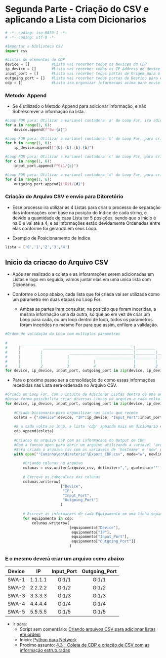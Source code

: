 # Segunda Parte - Criação do CSV e aplicando a Lista com Dicionarios

```python
# -*- coding: iso-8859-1 -*-
# -*- coding: utf-8 -*-

#Importar a biblioteca CSV
import csv

#Listas de elementos do CDP
device = []          #Lista vai recerber todos os Devices do CDP
ip_device = []       #Lista vai recerber todos os IP Address do device destino via CDP
input_port = []      #Lista vai recerber todas portas de Origem para o Device de Destino
outgoing_port = []   #Lista vai recerber todas portas de Destino para o Device de Origem do CDP
cdp = []             #Lista ira organizar informacaos acima para envio ao Arquivo CSV (Lista de Dicionarios)


```
### Metodo: Append

- Se é utilizado o Metodo Append para adicionar informação, e não Sobrescrever a informação na lista.

```python
#Loop FOR para: Utilizar a variavel contadora 'a' do Loop For, ira adicionar o Numero do Switch que vai adicionar a Lista
for a in range(1, 6):
    device.append(f"Sw-{a}") 

#Loop FOR para: Utilizar a variavel contadora 'b' do Loop For, para criar um novo IP a cada volta que realizar.
for b in range(1, 6):
    ip_device.append(f"{b}.{b}.{b}.{b}")

#Loop FOR para: Utilizar a variavel contadora 'c' do Loop For, para criar source interfaces .
for c in range(1, 6):
    input_port.append(f"Gi1/{c}")

#Loop FOR para: Utilizar a variavel contadora 'd' do Loop For, para criar destination interfaces .
for d in range(1, 6):
    outgoing_port.append(f"Gi1/{d}")
```
### Criação do Arquivo CSV e envio para Ditoretório 

- Esse processo ira utilizar as 4 Listas para criar o processo de separação das informações com base na posição do Indice de cada string, e devido a quantidade de casa Lista ter 5 posições, sendo que o inicio é na 0 e vai até a 4, e as informações estão devidamente Ordenadas entre elas conforme foi gerando em seus Loop.

- Exemplo de Posicionamento de Indice
```python
lista = ['0','1','2','3','4']
```
## Inicio da criacao do Arquivo CSV

- Após ser realizado a coleta e as inforamações serem adicionadas em Listas e logo em seguida, vamos juntar elas em uma unica lista com Dicionários.

- Conforme o Loop abaixo, cada lista que foi criada vai ser utilizada como um parametro em duas etapas no Loop For:
    - Ambas as partes iram consultar, na posição que foram inceridas, a mesma informação uma da outra, só que ao em vez de criar um Loop para cada, ou um loop dentro de loop, todos os parametros foram inceridos no mesmo For para que assim, enfilere a validação.

```python
#Ordem de validação do Loop com multiplos parametros
 
#      ___________________________________________________
#     |          _________________________________________|_________
#     |         |            _____________________________|_________|___________
#     |         |           |            _________________|_________|___________|___________
#     |         |           |           |                 |         |           |           |
#     1         2           3           4                 1         2           3           4
for device, ip_device, input_port, outgoing_port in zip(device, ip_device, input_port, outgoing_port):
```
- Para o proximo passo ser a consolidação de como essas informações recebidas nas Lista será ordenada no Arquivo CSV.

```python
#Criado um Loop For, com o intuito de Adicionar Listas dentro de Uma unica Lista com Dicionários.
#Dessa forma possibilita criar diversas Linhas no arquivo a cada volta no Loop, com base nas informacao de Output  
for device, ip_device, input_port, outgoing_port in zip(device, ip_device, input_port, outgoing_port):
    
    #Criado Dicionario para organilizar nas Lista que recebe
    coleta = {"/Device":device, "IP":ip_device, "Input_Port":input_port, "Outgoing_Port":outgoing_port}
    
    #E a cada volta no loop, a lista 'cdp' appanda mais um dicionario em sua lista
    cdp.append(coleta)
    
    #Criacao do arquivo CSV com as informacaos do Output de CDP
    #Com a funcao open para abrir um arquivo utilizando a variavel 'arquivo_csv'.
    #Sera criado o arquivo csv com as variaveis de 'hostname' e 'now' para criar o arquivo com o nome e monstrado a data.
    with open("'Caminho\do\diretorio'\Export_CDP.csv", mode="w", newline="", encoding="utf-8") as arquivo_csv:
        
        #Criando colunas no arquivo
        colunas = csv.writer(arquivo_csv, delimiter=",", quotechar='"', quoting=csv.QUOTE_MINIMAL)
        
        # Escreve os cabecalhos das colunas
        colunas.writerow(
                         ["Device", 
                          "IP", 
                          "Input_Port", 
                          "Outgoing_Port"]
                         )
        
        # Escreve as informacoes de cada Equipamento em uma linha separando as celulas como retornada confomre organizado na lista com os dicionarios
        for equipamento in cdp:
            colunas.writerow(
                             [equipamento["Device"],
                              equipamento["IP"],
                              equipamento["Input_Port"],
                              equipamento["Outgoing_Port"]]
                             )
```
### E o mesmo deverá criar um arquivo como abaixo

| Device |   IP  | Input_Port |Outgoing_Port|
| :---:  | :---: |    :---:   |    :---:    |
| SWA-1  |1.1.1.1|    Gi1/1   |    Gi1/1    |
| SWA-2  |2.2.2.2|    Gi1/2   |    Gi1/2    |
| SWA-3  |3.3.3.3|    Gi1/3   |    Gi1/3    |
| SWA-4  |4.4.4.4|    Gi1/4   |    Gi1/4    |
| SWA-5  |5.5.5.5|    Gi1/5   |    Gi1/5    |

- Ir para: 
    - Script sem comentário: [Criando arquivos CSV para adicionar listas em ordem](https://github.com/ozumaru/CiscoDevNet---Python/blob/master/Documents/Scripts/4.2%20-%20Criando%20arquivos%20CSV%20para%20adicionar%20listas%20em%20ordem.py)
    - Inicio: [Python para Network](https://github.com/ozumaru/CiscoDevNet---Python)
    - Proximo assunto: [4.3 - Coleta de CDP e criação de CSV com as informação estruturadas](https://github.com/ozumaru/CiscoDevNet---Python/blob/master/Documents/Material/4.3%20-%20Coleta%20de%20CDP%20e%20cria%C3%A7%C3%A3o%20de%20CSV%20com%20as%20informa%C3%A7%C3%A3o%20estruturadas.md)
